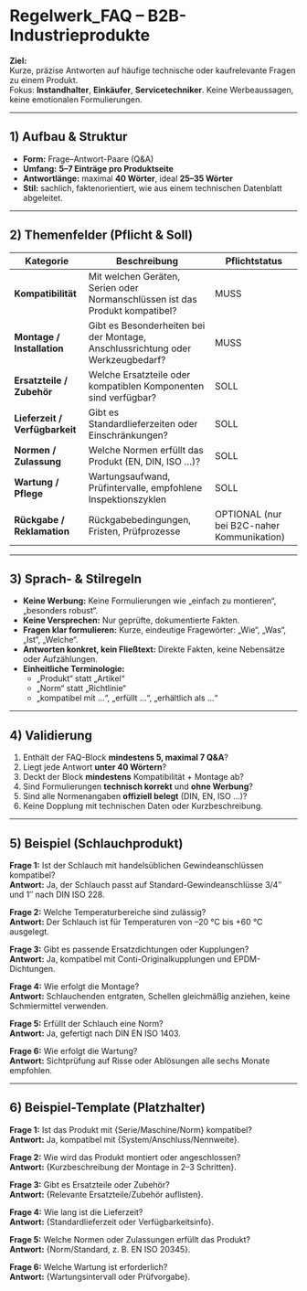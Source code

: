# Regelwerk_FAQ – B2B-Industrieprodukte

**Ziel:**  
Kurze, präzise Antworten auf häufige technische oder kaufrelevante Fragen zu einem Produkt.  
Fokus: **Instandhalter**, **Einkäufer**, **Servicetechniker**. Keine Werbeaussagen, keine emotionalen Formulierungen.

---

## 1) Aufbau & Struktur

- **Form:** Frage–Antwort-Paare (Q&A)  
- **Umfang:** **5–7 Einträge pro Produktseite**  
- **Antwortlänge:** maximal **40 Wörter**, ideal **25–35 Wörter**  
- **Stil:** sachlich, faktenorientiert, wie aus einem technischen Datenblatt abgeleitet.  

---

## 2) Themenfelder (Pflicht & Soll)

| Kategorie | Beschreibung | Pflichtstatus |
|------------|---------------|----------------|
| **Kompatibilität** | Mit welchen Geräten, Serien oder Normanschlüssen ist das Produkt kompatibel? | MUSS |
| **Montage / Installation** | Gibt es Besonderheiten bei der Montage, Anschlussrichtung oder Werkzeugbedarf? | MUSS |
| **Ersatzteile / Zubehör** | Welche Ersatzteile oder kompatiblen Komponenten sind verfügbar? | SOLL |
| **Lieferzeit / Verfügbarkeit** | Gibt es Standardlieferzeiten oder Einschränkungen? | SOLL |
| **Normen / Zulassung** | Welche Normen erfüllt das Produkt (EN, DIN, ISO …)? | SOLL |
| **Wartung / Pflege** | Wartungsaufwand, Prüfintervalle, empfohlene Inspektionszyklen | SOLL |
| **Rückgabe / Reklamation** | Rückgabebedingungen, Fristen, Prüfprozesse | OPTIONAL (nur bei B2C-naher Kommunikation) |

---

## 3) Sprach- & Stilregeln

- **Keine Werbung:** Keine Formulierungen wie „einfach zu montieren“, „besonders robust“.  
- **Keine Versprechen:** Nur geprüfte, dokumentierte Fakten.  
- **Fragen klar formulieren:** Kurze, eindeutige Fragewörter: „Wie“, „Was“, „Ist“, „Welche“.  
- **Antworten konkret, kein Fließtext:** Direkte Fakten, keine Nebensätze oder Aufzählungen.  
- **Einheitliche Terminologie:**  
  - „Produkt“ statt „Artikel“  
  - „Norm“ statt „Richtlinie“  
  - „kompatibel mit …“, „erfüllt …“, „erhältlich als …“  

---

## 4) Validierung

1. Enthält der FAQ-Block **mindestens 5, maximal 7 Q&A**?  
2. Liegt jede Antwort **unter 40 Wörtern**?  
3. Deckt der Block **mindestens** Kompatibilität + Montage ab?  
4. Sind Formulierungen **technisch korrekt** und **ohne Werbung**?  
5. Sind alle Normenangaben **offiziell belegt** (DIN, EN, ISO …)?  
6. Keine Dopplung mit technischen Daten oder Kurzbeschreibung.  

---

## 5) Beispiel (Schlauchprodukt)

**Frage 1:** Ist der Schlauch mit handelsüblichen Gewindeanschlüssen kompatibel?  
**Antwort:** Ja, der Schlauch passt auf Standard-Gewindeanschlüsse 3/4″ und 1″ nach DIN ISO 228.  

**Frage 2:** Welche Temperaturbereiche sind zulässig?  
**Antwort:** Der Schlauch ist für Temperaturen von –20 °C bis +60 °C ausgelegt.  

**Frage 3:** Gibt es passende Ersatzdichtungen oder Kupplungen?  
**Antwort:** Ja, kompatibel mit Conti-Originalkupplungen und EPDM-Dichtungen.  

**Frage 4:** Wie erfolgt die Montage?  
**Antwort:** Schlauchenden entgraten, Schellen gleichmäßig anziehen, keine Schmiermittel verwenden.  

**Frage 5:** Erfüllt der Schlauch eine Norm?  
**Antwort:** Ja, gefertigt nach DIN EN ISO 1403.  

**Frage 6:** Wie erfolgt die Wartung?  
**Antwort:** Sichtprüfung auf Risse oder Ablösungen alle sechs Monate empfohlen.  

---

## 6) Beispiel-Template (Platzhalter)

**Frage 1:** Ist das Produkt mit {Serie/Maschine/Norm} kompatibel?  
**Antwort:** Ja, kompatibel mit {System/Anschluss/Nennweite}.  

**Frage 2:** Wie wird das Produkt montiert oder angeschlossen?  
**Antwort:** {Kurzbeschreibung der Montage in 2–3 Schritten}.  

**Frage 3:** Gibt es Ersatzteile oder Zubehör?  
**Antwort:** {Relevante Ersatzteile/Zubehör auflisten}.  

**Frage 4:** Wie lang ist die Lieferzeit?  
**Antwort:** {Standardlieferzeit oder Verfügbarkeitsinfo}.  

**Frage 5:** Welche Normen oder Zulassungen erfüllt das Produkt?  
**Antwort:** {Norm/Standard, z. B. EN ISO 20345}.  

**Frage 6:** Welche Wartung ist erforderlich?  
**Antwort:** {Wartungsintervall oder Prüfvorgabe}.